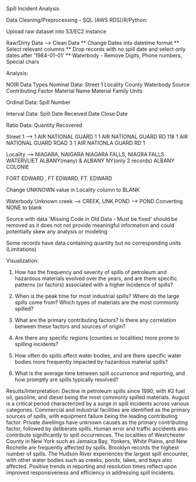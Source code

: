 Spill Incident Analysis

Data Cleaning/Preprocessing - SQL (AWS RDS)/R/Python:

Upload raw dataset into S3/EC2 instance

Raw/Dirty Data --> Clean Data
** Change Dates into datetime format
** Select relevant columns
** Drop records with no spill date and select only dates after '1984-01-01'
** Waterbody - Remove Digits, Phone numbers, Special chars

Analysis:

NOIR Data Types
Nominal Data:
Street 1
Locality
County
Waterbody
Source
Contributing Factor
Material Name
Material Family
Units

Ordinal Data:
Spill Number

Interval Data:
Spill Date
Received Date
Close Date

Ratio Data:
Quantity
Recovered

Street 1 --> 
1 AIR NATIONAL GUARD 
                                                 1 
1 AIR NATIONAL GUARD RD 
                                               118 
1 AIR NATIONAL GUARD ROAD 
                                                 3 
1 AIR NATIONLA GUARD RD 
                                                 1

Locality -->
NIAGARA, NAIGARA
NIAGARA FALLS, NIAGRA FALLS
WATERVLIET
ALBANY(many) & ALBANY NY(only 2 records)
ALBANY  COLONIE

FORT EDWARD , FT EDWARD, FT. EDWARD

Change UNKNOWN value in Locality column to BLANK

Waterbody 
Unknown creek --> CREEK, UNK POND --> POND
Converting NONE to blank

Source with data 'Missing Code in Old Data - Must be fixed' should be removed as it does not not provide meaningful information and could potentially skew any analysis or modeling

Some records have data containing quantity but no corresponding units (Limitations)

Visualization:

1. How has the frequency and severity of spills of petroleum and hazardous materials evolved over the years, and are there specific patterns (or factors) associated with a higher incidence of spills?

2. When is the peak time for most industrial spills? Where do the large spills come from? Which types of materials are the most commonly spilled?

3. What are the primary contributing factors? Is there any correlation between these factors and sources of origin?

4. Are there any specific regions (counties or localities) more prone to spilling incidents?

5. How often do spills affect water bodies, and are there specific water bodies more frequently impacted by hazardous material spills?

6. What is the average time between spill occurrence and reporting, and how promptly are spills typically resolved?

Results/Interpretation: 
Decline in petroleum spills since 1990, with #2 fuel oil, gasoline, and diesel being the most commonly spilled materials. 
August is a critical period characterized by a surge in spill incidents across various categories. 
Commercial and industrial facilities are identified as the primary sources of spills, with equipment failure being the leading contributing factor. 
Private dwellings have unknown causes as the primary contributing factor, followed by deliberate spills. Human error and traffic accidents also contribute significantly to spill occurrences.
The localities of Westchester County in New York such as Jamaica Bay, Yonkers, White Plains, and New Rochelle are frequently affected by spills. Brooklyn records the highest number of spills.
The Hudson River experiences the largest spill encounter, with other water bodies such as creeks, ponds, lakes, and bays also affected.
Positive trends in reporting and resolution times reflect upon improved responsiveness and efficiency in addressing spill incidents. 
